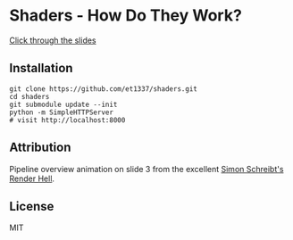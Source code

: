 # Shaders - How Do They Work?

[Click through the slides](http://et1337.github.io/shaders/)

## Installation

```shell
git clone https://github.com/et1337/shaders.git
cd shaders
git submodule update --init
python -m SimpleHTTPServer
# visit http://localhost:8000
```

## Attribution

Pipeline overview animation on slide 3 from the excellent [Simon Schreibt's Render Hell](http://simonschreibt.de/gat/renderhell/).

## License

MIT

